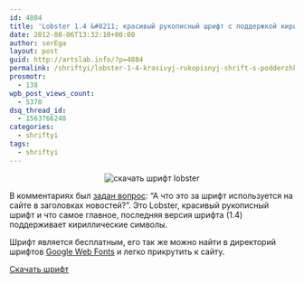 ```yaml
---
id: 4884
title: 'Lobster 1.4 &#8211; красивый рукописный шрифт с поддержкой кириллицы'
date: 2012-08-06T13:32:10+00:00
author: serEga
layout: post
guid: http://artslab.info/?p=4884
permalink: /shriftyi/lobster-1-4-krasivyj-rukopisnyj-shrift-s-podderzhkoj-kirillicy/
prosmotr:
  - 138
wpb_post_views_count:
  - 5370
dsq_thread_id:
  - 1563766248
categories:
  - shriftyi
tags:
  - shriftyi
---
```

<center>
  <img src="http://googledrive.com/host/0B9lHVSSSdxdxd0hjdUdmRzY3Tjg/lobster_skachat.jpg" alt="скачать шрифт lobster" title="lobster_skachat" class="aligncenter size-medium wp-image-4885" srcset="http://googledrive.com/host/0B9lHVSSSdxdxd0hjdUdmRzY3Tjg/lobster_skachat.jpg 509w, http://googledrive.com/host/0B9lHVSSSdxdxd0hjdUdmRzY3Tjg/lobster_skachat-300x81.jpg 300w" sizes="(max-width: 509px) 100vw, 509px" />
</center>

В комментариях был [задан вопрос](http://artslab.info/shriftyi/20-russkix-rukopisnyx-shriftov/): &#8220;А что это за шрифт используется на сайте в заголовках новостей?&#8221;. Это Lobster, красивый рукописный шрифт и что самое главное, последняя версия шрифта (1.4) поддерживает кириллические символы.

Шрифт является бесплатным, его так же можно найти в директорий шрифтов [Google Web Fonts](http://www.google.com/webfonts/specimen/Lobster) и легко прикрутить к сайту.

[Скачать шрифт](https://www.box.com/s/b0b8d07208bbbb7e030c)